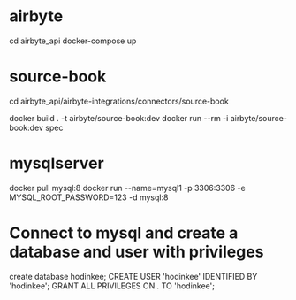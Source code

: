 # airbyte

cd airbyte_api
docker-compose up

# source-book
cd airbyte_api/airbyte-integrations/connectors/source-book

docker build . -t airbyte/source-book:dev
docker run --rm -i airbyte/source-book:dev spec

# mysqlserver 

docker pull mysql:8
docker run --name=mysql1 -p 3306:3306 -e MYSQL_ROOT_PASSWORD=123  -d mysql:8 
# Connect to mysql and create a database and user with privileges
create database hodinkee;
CREATE USER 'hodinkee' IDENTIFIED BY 'hodinkee';
GRANT ALL PRIVILEGES ON *.* TO 'hodinkee';


